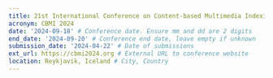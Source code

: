 ```yaml
---
title: 21st International Conference on Content-based Multimedia Indexing
acronym: CBMI 2024
date: '2024-09-18' # Conference date. Ensure mm and dd are 2 digits
end_date: '2024-09-20' # Conference end date, leave empty if unknown
submission_date: '2024-04-22' # Date of submissions
ext_url: https://cbmi2024.org # External URL to conference website
location: Reykjavik, Iceland # City, Country
---
```


